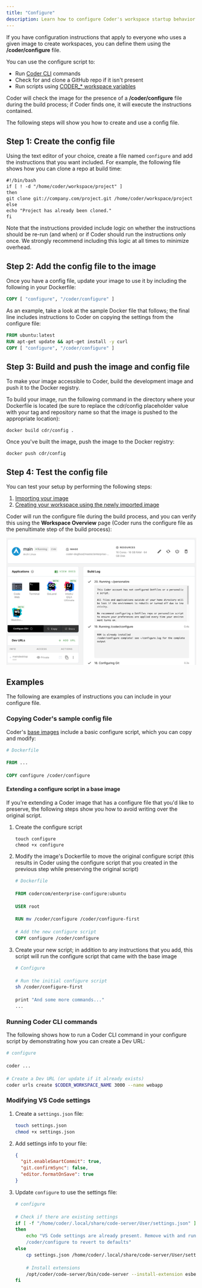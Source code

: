 ```yaml
---
title: "Configure"
description: Learn how to configure Coder's workspace startup behavior.
---
```


If you have configuration instructions that apply to everyone who uses a given
image to create workspaces, you can define them using the **/coder/configure**
file.

You can use the configure script to:

- Run [Coder CLI](https://github.com/cdr/coder-cli) commands
- Check for and clone a GitHub repo if it isn't present
- Run scripts using [CODER\_\* workspace variables](../workspaces/variables.md)

Coder will check the image for the presence of a **/coder/configure** file
during the build process; if Coder finds one, it will execute the instructions
contained.

The following steps will show you how to create and use a config file.

## Step 1: Create the config file

Using the text editor of your choice, create a file named `configure` and add
the instructions that you want included. For example, the following file shows
how you can clone a repo at build time:

```console
#!/bin/bash
if [ ! -d "/home/coder/workspace/project" ]
then
git clone git://company.com/project.git /home/coder/workspace/project
else
echo "Project has already been cloned."
fi
```

Note that the instructions provided include logic on whether the instructions
should be re-run (and when) or if Coder should run the instructions only once.
We strongly recommend including this logic at all times to minimize overhead.

## Step 2: Add the config file to the image

Once you have a config file, update your image to use it by including the
following in your Dockerfile:

```dockerfile
COPY [ "configure", "/coder/configure" ]
```

As an example, take a look at the sample Docker file that follows; the final
line includes instructions to Coder on copying the settings from the configure
file:

```dockerfile
FROM ubuntu:latest
RUN apt-get update && apt-get install -y curl
COPY [ "configure", "/coder/configure" ]
```

## Step 3: Build and push the image and config file

To make your image accessible to Coder, build the development image and push it
to the Docker registry.

To build your image, run the following command in the directory where your
Dockerfile is located (be sure to replace the cdr/config placeholder value with
your tag and repository name so that the image is pushed to the appropriate
location):

```console
docker build cdr/config .
```

Once you've built the image, push the image to the Docker registry:

```console
docker push cdr/config
```

## Step 4: Test the config file

You can test your setup by performing the following steps:

1. [Importing your image](importing.md)
1. [Creating your workspace using the newly imported image](../workspaces/getting-started.md)

Coder will run the configure file during the build process, and you can verify
this using the **Workspace Overview** page (Coder runs the configure file as the
penultimate step of the build process):

![Workspace Overview Page](../assets/configure.png)

## Examples

The following are examples of instructions you can include in your configure
file.

### Copying Coder's sample config file

Coder's [base images](https://github.com/cdr/enterprise-images) include a basic
configure script, which you can copy and modify:

```Dockerfile
# Dockerfile

FROM ...

COPY configure /coder/configure
```

#### Extending a configure script in a base image

If you're extending a Coder image that has a configure file that you'd like to
preserve, the following steps show you how to avoid writing over the original
script.

1. Create the configure script

   ```shell
   touch configure
   chmod +x configure
   ```

1. Modify the image's Dockerfile to move the original configure script (this
   results in Coder using the configure script that you created in the previous
   step while preserving the original script)

   ```Dockerfile
   # Dockerfile

   FROM codercom/enterprise-configure:ubuntu

   USER root

   RUN mv /coder/configure /coder/configure-first

   # Add the new configure script
   COPY configure /coder/configure
   ```

1. Create your new script; in addition to any instructions that you add, this
   script will run the configure script that came with the base image

   ```sh
   # Configure

   # Run the initial configure script
   sh /coder/configure-first

   print "And some more commands..."
   ...
   ```

### Running Coder CLI commands

The following shows how to run a Coder CLI command in your configure script by
demonstrating how you can create a Dev URL:

```sh
# configure

coder ...

# Create a Dev URL (or update if it already exists)
coder urls create $CODER_WORKSPACE_NAME 3000 --name webapp
```

### Modifying VS Code settings

1. Create a `settings.json` file:

   ```sh
   touch settings.json
   chmod +x settings.json
   ```

1. Add settings info to your file:

   ```json
   {
     "git.enableSmartCommit": true,
     "git.confirmSync": false,
     "editor.formatOnSave": true
   }
   ```

1. Update `configure` to use the settings file:

   ```sh
   # configure

   # Check if there are existing settings
   if [ -f "/home/coder/.local/share/code-server/User/settings.json" ]
   then
       echo "VS Code settings are already present. Remove with and run
       /coder/configure to revert to defaults"
   else
       cp settings.json /home/coder/.local/share/code-server/User/settings.json

       # Install extensions
       /opt/coder/code-server/bin/code-server --install-extension esbenp.prettier-vscode
   fi
   ```
